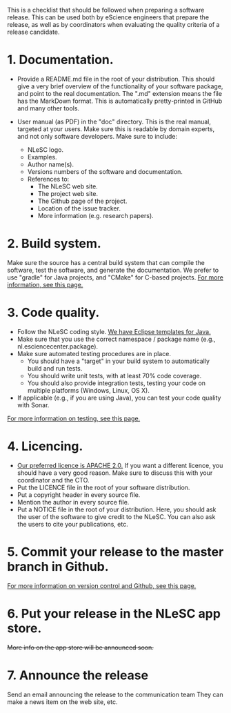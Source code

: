 This is a checklist that should be followed when preparing a software release. This can be used both by eScience engineers that prepare the release, as well as by coordinators when evaluating the quality criteria of a release candidate.


# 1. Documentation.
* Provide a README.md file in the root of your distribution. This should give a very brief overview of the   functionality of your software package, and point to the real documentation. The ".md" extension means the file has the MarkDown format. This is automatically pretty-printed in GitHub and many other tools.

* User manual (as PDF) in the "doc" directory. This is the real manual, targeted at your users. Make sure this is readable by domain experts, and not only software developers. Make sure to include:
    * NLeSC logo.
    * Examples.
    * Author name(s).
    * Versions numbers of the software and documentation.
    * References to:
        * The NLeSC web site.
        * The project web site.
        * The Github page of the project.
        * Location of the issue tracker.
        * More information (e.g. research papers).


# 2. Build system.
Make sure the source has a central build system that can compile the software, test the software, and generate the documentation. We prefer to use "gradle" for Java projects, and "CMake" for C-based projects. [For more information, see this page.](https://github.com/NLeSC/wiki/wiki/Build-Systems)


# 3. Code quality.
* Follow the NLeSC coding style. [We have Eclipse templates for Java.](https://github.com/NLeSC/wiki/wiki/Eclipse)
* Make sure that you use the correct namespace / package name (e.g., nl.esciencecenter.package).
* Make sure automated testing procedures are in place.
    * You should have a "target" in your build system to automatically build and run tests.
    * You should write unit tests, with at least 70% code coverage.
    * You should also provide integration tests, testing your code on multiple platforms (Windows, Linux, OS X).
* If applicable (e.g., if you are using Java), you can test your code quality with Sonar.

[For more information on testing, see this page.](https://github.com/NLeSC/wiki/wiki/Testing)


# 4. Licencing.
* [Our preferred licence is APACHE 2.0.](https://github.com/NLeSC/wiki/wiki/Software-Licensing)
  If you want a different licence, you should have a very good reason. Make sure to discuss this with your coordinator and the CTO.
* Put the LICENCE file in the root of your software distribution.
* Put a copyright header in every source file.
* Mention the author in every source file.
* Put a NOTICE file in the root of your distribution. Here, you should ask the user of the software to give credit to the NLeSC. You can also ask the users to cite your publications, etc.


# 5. Commit your release to the master branch in Github.
[For more information on version control and Github, see this page.](https://github.com/NLeSC/wiki/wiki/Version-Control)

# 6. Put your release in the NLeSC app store.
~~More info on the app store will be announced soon.~~

# 7. Announce the release
Send an email announcing the release to the communication team They can make a news item on the web site, etc.
